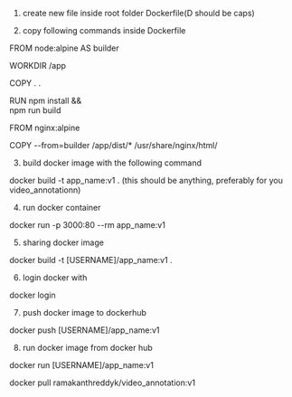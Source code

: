1. create new file inside root folder Dockerfile(D should be caps)

2. copy following commands inside Dockerfile

FROM node:alpine AS builder

WORKDIR /app

COPY . .

RUN npm install && \
    npm run build

FROM nginx:alpine

COPY --from=builder /app/dist/* /usr/share/nginx/html/

3. build docker image with the following command

docker build -t app_name:v1 . (this should be anything, preferably for you video_annotationn)

4. run docker container

docker run -p 3000:80 --rm app_name:v1

5. sharing docker image

docker build -t [USERNAME]/app_name:v1 .

6. login docker with

docker login

7. push docker image to dockerhub

docker push [USERNAME]/app_name:v1

8. run docker image from docker hub

docker run [USERNAME]/app_name:v1


docker pull ramakanthreddyk/video_annotation:v1